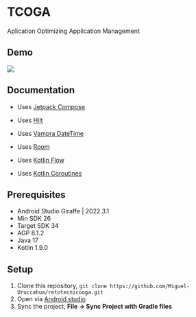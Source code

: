 

# TCOGA

Aplication Optimizing Application Management


## Demo

![](https://github.com/Miguel-Uruccahua/retotecnicooga/blob/main/pictures/Sugerencias.gif)

## Documentation

* Uses [Jetpack Compose](https://developer.android.com/compose)

* Uses [Hilt](https://developer.android.com/training/dependency-injection/hilt-android?hl=es-419)

* Uses [Vampra DateTime](https://github.com/PranavMaganti/compose-material-dialogs)

* Uses [Room](https://developer.android.com/jetpack/androidx/releases/room?hl=es-419)

* Uses [Kotlin Flow](https://kotlinlang.org/docs/flow.html)

* Uses [Kotlin Coroutines](https://kotlinlang.org/docs/reference/coroutines/coroutines-guide.html)


## Prerequisites

* Android Studio Giraffe | 2022.3.1
* Min SDK 26
* Target SDK 34
* AGP 8.1.2
* Java 17
* Kotlin 1.9.0

## Setup

1. Clone this repository, `git clone https://github.com/Miguel-Uruccahua/retotecnicooga.git`
2. Open via [Android studio](https://developer.android.com/studio)
3. Sync the project, **File -> Sync Project with Gradle files**
